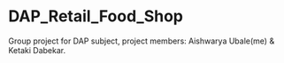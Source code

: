 # DAP_Retail_Food_Shop
Group project for DAP subject, project members: Aishwarya Ubale(me) &amp; Ketaki Dabekar.

